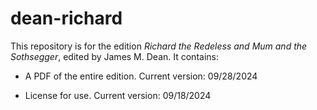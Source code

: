 # dean-richard

This repository is for the edition _Richard the Redeless and Mum and the Sothsegger_, edited by James M. Dean. It contains:

-	A PDF of the entire edition. Current version: 09/28/2024

-	License for use. Current version: 09/18/2024
